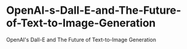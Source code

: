 # OpenAI-s-Dall-E-and-The-Future-of-Text-to-Image-Generation
OpenAI's Dall-E and The Future of Text-to-Image Generation
